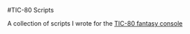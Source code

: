 #TIC-80 Scripts

A collection of scripts I wrote for the [TIC-80 fantasy console](https://github.com/nesbox/TIC-80/)
